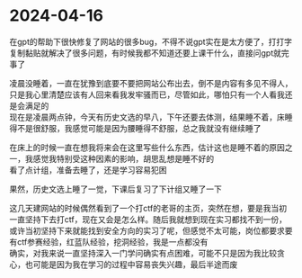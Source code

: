 # 2024-04-16
在gpt的帮助下很快修复了网站的很多bug，不得不说gpt实在是太方便了，打打字复制黏贴就解决了很多问题，有时候我都不知道还要上课干什么，直接问gpt就完事了  

凌晨没睡着，一直在犹豫到底要不要把网站公布出去，倒不是内容有多见不得人，只是我心里清楚应该有人回来看我发牢骚而已，尽管如此，哪怕只有一个人看我还是会满足的  
现在是凌晨两点钟，今天有历史文选的早八，下午还要去体测，结果睡不着，床睡得不是很舒服，我感觉可能是因为腰睡得不舒服，总之我就没有继续睡了  

在床上的时候一直在想我将来会在这里写些什么东西，估计这也是睡不着的原因之一，我感觉我特别受这种因素的影响，胡思乱想是睡不好的  
看了点计组，准备去睡了，还是学习容易犯困  

果然，历史文选上睡了一觉，下课后复习了下计组又睡了一下  

这几天建网站的时候偶然看到了一个打ctf的老哥的主页，突然在想，要是我当初一直坚持下去打ctf，现在又会是怎么样。随后我就想到现在实习都找不到一份，或许当初坚持下来就能找到安全方向的实习了呢，但感觉不太可能，岗位都要求要有ctf参赛经验，红蓝队经验，挖洞经验，我是一点都没有  
确实，对我来说一直坚持深入一门学问确实有点困难，可能不只是因为我比较贪心，也可能是因为我在学习的过程中容易丧失兴趣，最后半途而废  